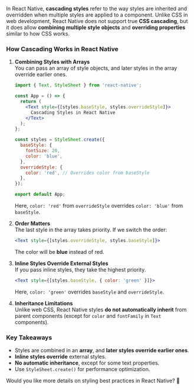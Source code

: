 In React Native, **cascading styles** refer to the way styles are inherited and overridden when multiple styles are applied to a component. Unlike CSS in web development, React Native does not support true **CSS cascading**, but it does allow **combining multiple style objects** and **overriding properties** similar to how CSS works.

### **How Cascading Works in React Native**
1. **Combining Styles with Arrays**  
   You can pass an array of style objects, and later styles in the array override earlier ones.
   ```jsx
   import { Text, StyleSheet } from 'react-native';

   const App = () => {
     return (
       <Text style={[styles.baseStyle, styles.overrideStyle]}>
         Cascading Styles in React Native
       </Text>
     );
   };

   const styles = StyleSheet.create({
     baseStyle: {
       fontSize: 20,
       color: 'blue',
     },
     overrideStyle: {
       color: 'red', // Overrides color from baseStyle
     },
   });

   export default App;
   ```
   Here, `color: 'red'` from `overrideStyle` overrides `color: 'blue'` from `baseStyle`.

2. **Order Matters**  
   The last style in the array takes priority. If we switch the order:
   ```jsx
   <Text style={[styles.overrideStyle, styles.baseStyle]}>
   ```
   The color will be **blue** instead of red.

3. **Inline Styles Override External Styles**  
   If you pass inline styles, they take the highest priority.
   ```jsx
   <Text style={[styles.baseStyle, { color: 'green' }]}>
   ```
   Here, `color: 'green'` overrides `baseStyle` and `overrideStyle`.

4. **Inheritance Limitations**  
   Unlike web CSS, React Native styles **do not automatically inherit** from parent components (except for `color` and `fontFamily` in `Text` components).

### **Key Takeaways**
- Styles are combined in an **array**, and **later styles override earlier ones**.
- **Inline styles override** external styles.
- **No automatic inheritance**, except for some text properties.
- Use `StyleSheet.create()` for performance optimization.

Would you like more details on styling best practices in React Native? 🚀
